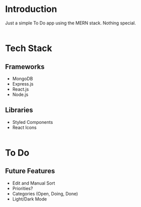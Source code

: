 # Introduction
Just a simple To Do app using the MERN stack. Nothing special.
<br></br>

# Tech Stack
## Frameworks
- MongoDB
- Express.js
- React.js
- Node.js
## Libraries
- Styled Components
- React Icons
<br></br>

# To Do
## Future Features
- Edit and Manual Sort
- Priorities?
- Categories (Open, Doing, Done)
- Light/Dark Mode